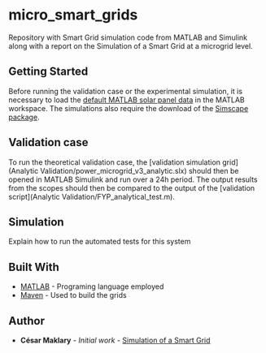 # micro_smart_grids

Repository with Smart Grid simulation code from MATLAB and Simulink along with a report on the Simulation of a Smart Grid at a microgrid level.


## Getting Started

Before running the validation case or the experimental simulation, it is necessary to load the [default MATLAB solar panel data](Simulation/default_PV_data.mat) in the MATLAB workspace. The simulations also require the download of the [Simscape package](https://www.mathworks.com/products/simscape.html).


## Validation case

To run the theoretical validation case, the [validation simulation grid](Analytic Validation/power_microgrid_v3_analytic.slx) should then be opened in MATLAB Simulink and run over a 24h period. The output results from the scopes should then be compared to the output of the [validation script](Analytic Validation/FYP_analytical_test.m).


## Simulation

Explain how to run the automated tests for this system


## Built With

* [MATLAB](https://uk.mathworks.com/products/matlab.html?s_tid=hp_products_matlab) - Programing language employed
* [Maven](https://maven.apache.org/) - Used to build the grids


## Author

* **César Maklary** - *Initial work* - [Simulation of a Smart Grid](FYP_Report.pdf)

